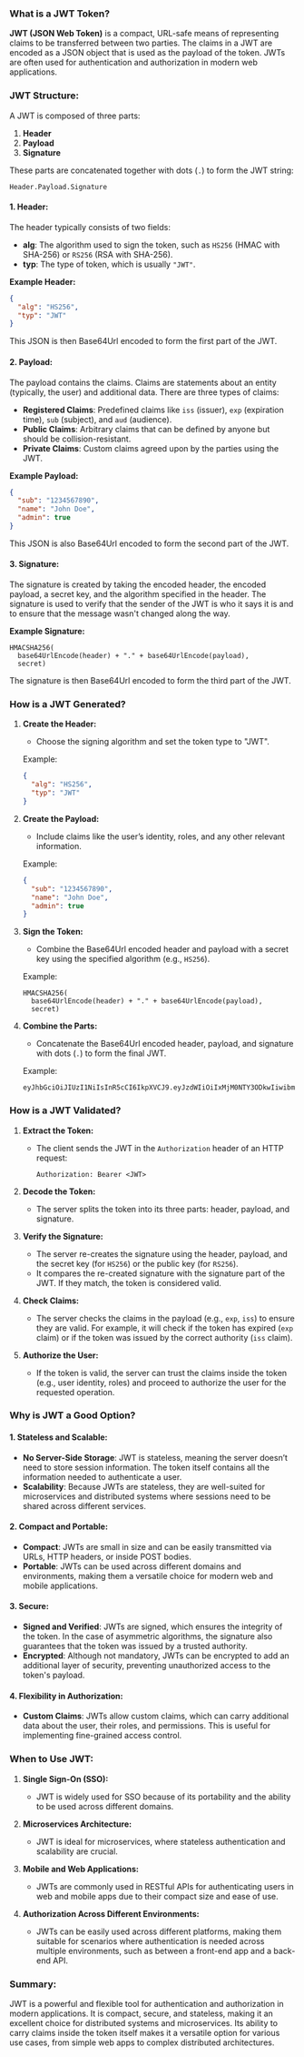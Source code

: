 ### **What is a JWT Token?**

**JWT (JSON Web Token)** is a compact, URL-safe means of representing claims to be transferred between two parties. The claims in a JWT are encoded as a JSON object that is used as the payload of the token. JWTs are often used for authentication and authorization in modern web applications.

### **JWT Structure:**

A JWT is composed of three parts:

1. **Header**
2. **Payload**
3. **Signature**

These parts are concatenated together with dots (`.`) to form the JWT string:

```
Header.Payload.Signature
```

#### 1. **Header:**

The header typically consists of two fields:

- **alg**: The algorithm used to sign the token, such as `HS256` (HMAC with SHA-256) or `RS256` (RSA with SHA-256).
- **typ**: The type of token, which is usually `"JWT"`.

**Example Header:**

```json
{
  "alg": "HS256",
  "typ": "JWT"
}
```

This JSON is then Base64Url encoded to form the first part of the JWT.

#### 2. **Payload:**

The payload contains the claims. Claims are statements about an entity (typically, the user) and additional data. There are three types of claims:

- **Registered Claims**: Predefined claims like `iss` (issuer), `exp` (expiration time), `sub` (subject), and `aud` (audience).
- **Public Claims**: Arbitrary claims that can be defined by anyone but should be collision-resistant.
- **Private Claims**: Custom claims agreed upon by the parties using the JWT.

**Example Payload:**

```json
{
  "sub": "1234567890",
  "name": "John Doe",
  "admin": true
}
```

This JSON is also Base64Url encoded to form the second part of the JWT.

#### 3. **Signature:**

The signature is created by taking the encoded header, the encoded payload, a secret key, and the algorithm specified in the header. The signature is used to verify that the sender of the JWT is who it says it is and to ensure that the message wasn't changed along the way.

**Example Signature:**

```plaintext
HMACSHA256(
  base64UrlEncode(header) + "." + base64UrlEncode(payload),
  secret)
```

The signature is then Base64Url encoded to form the third part of the JWT.

### **How is a JWT Generated?**

1. **Create the Header:**
   - Choose the signing algorithm and set the token type to "JWT".
   
   Example:
   ```json
   {
     "alg": "HS256",
     "typ": "JWT"
   }
   ```
   
2. **Create the Payload:**
   - Include claims like the user’s identity, roles, and any other relevant information.
   
   Example:
   ```json
   {
     "sub": "1234567890",
     "name": "John Doe",
     "admin": true
   }
   ```
   
3. **Sign the Token:**
   - Combine the Base64Url encoded header and payload with a secret key using the specified algorithm (e.g., `HS256`).
   
   Example:
   ```plaintext
   HMACSHA256(
     base64UrlEncode(header) + "." + base64UrlEncode(payload),
     secret)
   ```
   
4. **Combine the Parts:**
   - Concatenate the Base64Url encoded header, payload, and signature with dots (`.`) to form the final JWT.
   
   Example:
   ```
   eyJhbGciOiJIUzI1NiIsInR5cCI6IkpXVCJ9.eyJzdWIiOiIxMjM0NTY3ODkwIiwibmFtZSI6IkpvaG4gRG9lIiwiYWRtaW4iOnRydWUsImlhdCI6MTUxNjIzOTAyMn0.SflKxwRJSMeKKF2QT4fwpMeJf36POk6yJV_adQssw5c
   ```

### **How is a JWT Validated?**

1. **Extract the Token:**
   - The client sends the JWT in the `Authorization` header of an HTTP request:
     ```
     Authorization: Bearer <JWT>
     ```
   
2. **Decode the Token:**
   - The server splits the token into its three parts: header, payload, and signature.
   
3. **Verify the Signature:**
   - The server re-creates the signature using the header, payload, and the secret key (for `HS256`) or the public key (for `RS256`).
   - It compares the re-created signature with the signature part of the JWT. If they match, the token is considered valid.

4. **Check Claims:**
   - The server checks the claims in the payload (e.g., `exp`, `iss`) to ensure they are valid. For example, it will check if the token has expired (`exp` claim) or if the token was issued by the correct authority (`iss` claim).

5. **Authorize the User:**
   - If the token is valid, the server can trust the claims inside the token (e.g., user identity, roles) and proceed to authorize the user for the requested operation.

### **Why is JWT a Good Option?**

#### **1. Stateless and Scalable:**
   - **No Server-Side Storage**: JWT is stateless, meaning the server doesn’t need to store session information. The token itself contains all the information needed to authenticate a user.
   - **Scalability**: Because JWTs are stateless, they are well-suited for microservices and distributed systems where sessions need to be shared across different services.

#### **2. Compact and Portable:**
   - **Compact**: JWTs are small in size and can be easily transmitted via URLs, HTTP headers, or inside POST bodies.
   - **Portable**: JWTs can be used across different domains and environments, making them a versatile choice for modern web and mobile applications.

#### **3. Secure:**
   - **Signed and Verified**: JWTs are signed, which ensures the integrity of the token. In the case of asymmetric algorithms, the signature also guarantees that the token was issued by a trusted authority.
   - **Encrypted**: Although not mandatory, JWTs can be encrypted to add an additional layer of security, preventing unauthorized access to the token's payload.

#### **4. Flexibility in Authorization:**
   - **Custom Claims**: JWTs allow custom claims, which can carry additional data about the user, their roles, and permissions. This is useful for implementing fine-grained access control.

### **When to Use JWT:**

1. **Single Sign-On (SSO):**
   - JWT is widely used for SSO because of its portability and the ability to be used across different domains.

2. **Microservices Architecture:**
   - JWT is ideal for microservices, where stateless authentication and scalability are crucial.

3. **Mobile and Web Applications:**
   - JWTs are commonly used in RESTful APIs for authenticating users in web and mobile apps due to their compact size and ease of use.

4. **Authorization Across Different Environments:**
   - JWTs can be easily used across different platforms, making them suitable for scenarios where authentication is needed across multiple environments, such as between a front-end app and a back-end API.

### **Summary:**

JWT is a powerful and flexible tool for authentication and authorization in modern applications. It is compact, secure, and stateless, making it an excellent choice for distributed systems and microservices. Its ability to carry claims inside the token itself makes it a versatile option for various use cases, from simple web apps to complex distributed architectures.